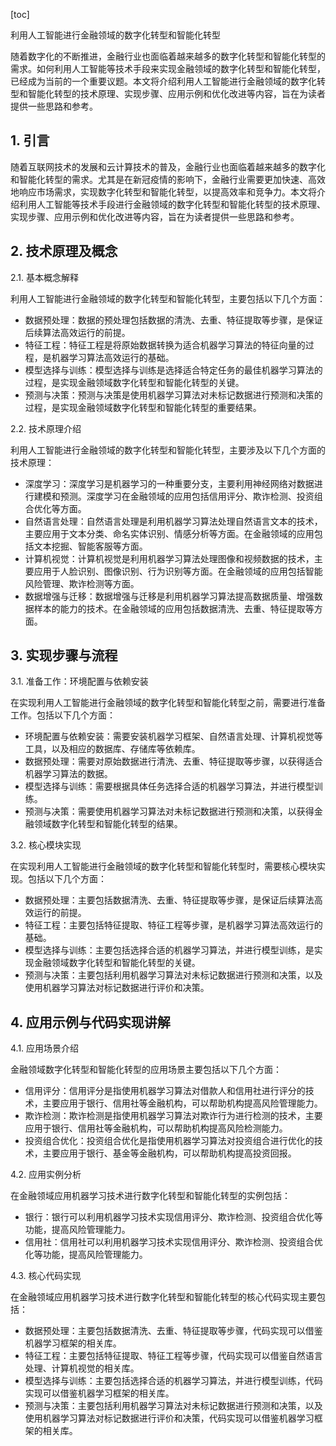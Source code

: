 
[toc]                    
                
                
利用人工智能进行金融领域的数字化转型和智能化转型

随着数字化的不断推进，金融行业也面临着越来越多的数字化转型和智能化转型的需求。如何利用人工智能等技术手段来实现金融领域的数字化转型和智能化转型，已经成为当前的一个重要议题。本文将介绍利用人工智能进行金融领域的数字化转型和智能化转型的技术原理、实现步骤、应用示例和优化改进等内容，旨在为读者提供一些思路和参考。

## 1. 引言

随着互联网技术的发展和云计算技术的普及，金融行业也面临着越来越多的数字化和智能化转型的需求。尤其是在新冠疫情的影响下，金融行业需要更加快速、高效地响应市场需求，实现数字化转型和智能化转型，以提高效率和竞争力。本文将介绍利用人工智能等技术手段进行金融领域的数字化转型和智能化转型的技术原理、实现步骤、应用示例和优化改进等内容，旨在为读者提供一些思路和参考。

## 2. 技术原理及概念

2.1. 基本概念解释

利用人工智能进行金融领域的数字化转型和智能化转型，主要包括以下几个方面：

- 数据预处理：数据的预处理包括数据的清洗、去重、特征提取等步骤，是保证后续算法高效运行的前提。
- 特征工程：特征工程是将原始数据转换为适合机器学习算法的特征向量的过程，是机器学习算法高效运行的基础。
- 模型选择与训练：模型选择与训练是选择适合特定任务的最佳机器学习算法的过程，是实现金融领域数字化转型和智能化转型的关键。
- 预测与决策：预测与决策是使用机器学习算法对未标记数据进行预测和决策的过程，是实现金融领域数字化转型和智能化转型的重要结果。

2.2. 技术原理介绍

利用人工智能进行金融领域的数字化转型和智能化转型，主要涉及以下几个方面的技术原理：

- 深度学习：深度学习是机器学习的一种重要分支，主要利用神经网络对数据进行建模和预测。深度学习在金融领域的应用包括信用评分、欺诈检测、投资组合优化等方面。
- 自然语言处理：自然语言处理是利用机器学习算法处理自然语言文本的技术，主要应用于文本分类、命名实体识别、情感分析等方面。在金融领域的应用包括文本挖掘、智能客服等方面。
- 计算机视觉：计算机视觉是利用机器学习算法处理图像和视频数据的技术，主要应用于人脸识别、图像识别、行为识别等方面。在金融领域的应用包括智能风险管理、欺诈检测等方面。
- 数据增强与迁移：数据增强与迁移是利用机器学习算法提高数据质量、增强数据样本的能力的技术。在金融领域的应用包括数据清洗、去重、特征提取等方面。

## 3. 实现步骤与流程

3.1. 准备工作：环境配置与依赖安装

在实现利用人工智能进行金融领域的数字化转型和智能化转型之前，需要进行准备工作。包括以下几个方面：

- 环境配置与依赖安装：需要安装机器学习框架、自然语言处理、计算机视觉等工具，以及相应的数据库、存储库等依赖库。
- 数据预处理：需要对原始数据进行清洗、去重、特征提取等步骤，以获得适合机器学习算法的数据。
- 模型选择与训练：需要根据具体任务选择合适的机器学习算法，并进行模型训练。
- 预测与决策：需要使用机器学习算法对未标记数据进行预测和决策，以获得金融领域数字化转型和智能化转型的结果。

3.2. 核心模块实现

在实现利用人工智能进行金融领域的数字化转型和智能化转型时，需要核心模块实现。包括以下几个方面：

- 数据预处理：主要包括数据清洗、去重、特征提取等步骤，是保证后续算法高效运行的前提。
- 特征工程：主要包括特征提取、特征工程等步骤，是机器学习算法高效运行的基础。
- 模型选择与训练：主要包括选择合适的机器学习算法，并进行模型训练，是实现金融领域数字化转型和智能化转型的关键。
- 预测与决策：主要包括利用机器学习算法对未标记数据进行预测和决策，以及使用机器学习算法对标记数据进行评价和决策。

## 4. 应用示例与代码实现讲解

4.1. 应用场景介绍

金融领域数字化转型和智能化转型的应用场景主要包括以下几个方面：

- 信用评分：信用评分是指使用机器学习算法对借款人和信用社进行评分的技术，主要应用于银行、信用社等金融机构，可以帮助机构提高风险管理能力。
- 欺诈检测：欺诈检测是指使用机器学习算法对欺诈行为进行检测的技术，主要应用于银行、信用社等金融机构，可以帮助机构提高风险检测能力。
- 投资组合优化：投资组合优化是指使用机器学习算法对投资组合进行优化的技术，主要应用于银行、基金等金融机构，可以帮助机构提高投资回报。

4.2. 应用实例分析

在金融领域应用机器学习技术进行数字化转型和智能化转型的实例包括：

- 银行：银行可以利用机器学习技术实现信用评分、欺诈检测、投资组合优化等功能，提高风险管理能力。
- 信用社：信用社可以利用机器学习技术实现信用评分、欺诈检测、投资组合优化等功能，提高风险管理能力。

4.3. 核心代码实现

在金融领域应用机器学习技术进行数字化转型和智能化转型的核心代码实现主要包括：

- 数据预处理：主要包括数据清洗、去重、特征提取等步骤，代码实现可以借鉴机器学习框架的相关库。
- 特征工程：主要包括特征提取、特征工程等步骤，代码实现可以借鉴自然语言处理、计算机视觉的相关库。
- 模型选择与训练：主要包括选择合适的机器学习算法，并进行模型训练，代码实现可以借鉴机器学习框架的相关库。
- 预测与决策：主要包括利用机器学习算法对未标记数据进行预测和决策，以及使用机器学习算法对标记数据进行评价和决策，代码实现可以借鉴机器学习框架的相关库。

